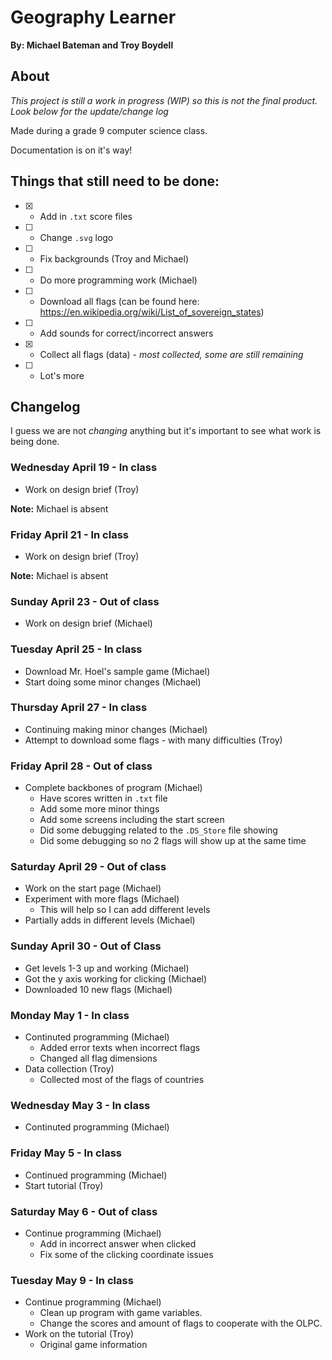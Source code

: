 # Geography Learner
__By: Michael Bateman and Troy Boydell__
## About

_This project is still a work in progress (WIP) so this is not the final product.  Look below for the update/change log_

Made during a grade 9 computer science class.

Documentation is on it's way!

## Things that still need to be done:

- [x] - Add in `.txt` score files
- [ ] - Change `.svg` logo
- [ ] - Fix backgrounds (Troy and Michael)
- [ ] - Do more programming work (Michael)
- [ ] - Download all flags (can be found here: https://en.wikipedia.org/wiki/List_of_sovereign_states)
- [ ] - Add sounds for correct/incorrect answers
- [x] - Collect all flags (data) _- most collected, some are still remaining_
- [ ] - Lot's more

## Changelog
I guess we are not _changing_ anything but it's important to see what work is being done.
### Wednesday April 19 - In class

* Work on design brief (Troy)

__Note:__ Michael is absent

### Friday April 21 - In class

* Work on design brief (Troy)

__Note:__ Michael is absent

### Sunday April 23 - Out of class

* Work on design brief (Michael)

### Tuesday April 25 - In class

* Download Mr. Hoel's sample game (Michael)
* Start doing some minor changes (Michael)

### Thursday April 27 - In class

* Continuing making minor changes (Michael)
* Attempt to download some flags - with many difficulties (Troy)

### Friday April 28 - Out of class

* Complete backbones of program (Michael)
  - Have scores written in `.txt` file
  - Add some more minor things
  - Add some screens including the start screen
  - Did some debugging related to the `.DS_Store` file showing
  - Did some debugging so no 2 flags will show up at the same time
  
### Saturday April 29 - Out of class

* Work on the start page (Michael)
* Experiment with more flags (Michael)
  - This will help so I can add different levels
* Partially adds in different levels (Michael)

### Sunday April 30 - Out of Class

* Get levels 1-3 up and working (Michael)
* Got the y axis working for clicking (Michael)
* Downloaded 10 new flags (Michael)

### Monday May 1 - In class

* Continuted programming (Michael)
	- Added error texts when incorrect flags
	- Changed all flag dimensions
* Data collection (Troy)
	- Collected most of the flags of countries

### Wednesday May 3 - In class

* Continuted programming (Michael)

### Friday May 5 - In class

* Continued programming (Michael)
* Start tutorial (Troy)

### Saturday May 6 - Out of class

* Continue programming (Michael)
	- Add in incorrect answer when clicked
	- Fix some of the clicking coordinate issues

### Tuesday May 9 - In class

* Continue programming (Michael)
  - Clean up program with game variables.
  - Change the scores and amount of flags to cooperate with the OLPC.
* Work on the tutorial (Troy)
  - Original game information